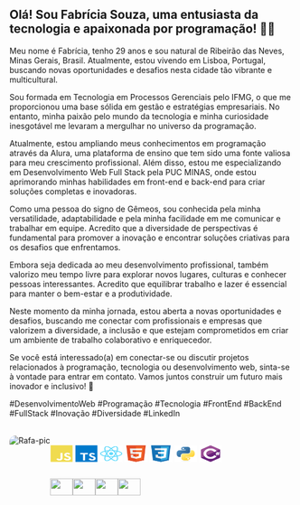 ## Olá! Sou Fabrícia Souza, uma entusiasta da tecnologia e apaixonada por programação! 👩‍💻

Meu nome é Fabrícia, tenho 29 anos e sou natural de Ribeirão das Neves, Minas Gerais, Brasil. Atualmente, estou vivendo em Lisboa, Portugal, buscando novas oportunidades e desafios nesta cidade tão vibrante e multicultural.

Sou formada em Tecnologia em Processos Gerenciais pelo IFMG, o que me proporcionou uma base sólida em gestão e estratégias empresariais. No entanto, minha paixão pelo mundo da tecnologia e minha curiosidade inesgotável me levaram a mergulhar no universo da programação.

Atualmente, estou ampliando meus conhecimentos em programação através da Alura, uma plataforma de ensino que tem sido uma fonte valiosa para meu crescimento profissional. Além disso, estou me especializando em Desenvolvimento Web Full Stack pela PUC MINAS, onde estou aprimorando minhas habilidades em front-end e back-end para criar soluções completas e inovadoras.

Como uma pessoa do signo de Gêmeos, sou conhecida pela minha versatilidade, adaptabilidade e pela minha facilidade em me comunicar e trabalhar em equipe. Acredito que a diversidade de perspectivas é fundamental para promover a inovação e encontrar soluções criativas para os desafios que enfrentamos.

Embora seja dedicada ao meu desenvolvimento profissional, também valorizo meu tempo livre para explorar novos lugares, culturas e conhecer pessoas interessantes. Acredito que equilibrar trabalho e lazer é essencial para manter o bem-estar e a produtividade.

Neste momento da minha jornada, estou aberta a novas oportunidades e desafios, buscando me conectar com profissionais e empresas que valorizem a diversidade, a inclusão e que estejam comprometidos em criar um ambiente de trabalho colaborativo e enriquecedor.

Se você está interessado(a) em conectar-se ou discutir projetos relacionados à programação, tecnologia ou desenvolvimento web, sinta-se à vontade para entrar em contato. Vamos juntos construir um futuro mais inovador e inclusivo! 🚀

#DesenvolvimentoWeb #Programação #Tecnologia #FrontEnd #BackEnd #FullStack #Inovação #Diversidade #LinkedIn


<div style="display: inline_block"><br>
  <img align="left" alt="Rafa-pic" height="200" style="border-radius:10px;" src="https://github.com/vitroda/vitroda/assets/124215213/0dd4c9ce-11e3-40a7-aac6-851ad86982ed">
  
</div>

<div style="display: inline_block"><br>
  <img align="center" alt="Rafa-Js" height="30" width="40" src="https://raw.githubusercontent.com/devicons/devicon/master/icons/javascript/javascript-plain.svg">
  <img align="center" alt="Rafa-Ts" height="30" width="40" src="https://raw.githubusercontent.com/devicons/devicon/master/icons/typescript/typescript-plain.svg">
  <img align="center" alt="Rafa-React" height="30" width="40" src="https://raw.githubusercontent.com/devicons/devicon/master/icons/react/react-original.svg">
  <img align="center" alt="Rafa-HTML" height="30" width="40" src="https://raw.githubusercontent.com/devicons/devicon/master/icons/html5/html5-original.svg">
  <img align="center" alt="Rafa-CSS" height="30" width="40" src="https://raw.githubusercontent.com/devicons/devicon/master/icons/css3/css3-original.svg">
  <img align="center" alt="Rafa-Python" height="30" width="40" src="https://raw.githubusercontent.com/devicons/devicon/master/icons/python/python-original.svg">
  <img align="center" alt="Rafa-Csharp" height="30" width="40" src="https://raw.githubusercontent.com/devicons/devicon/master/icons/csharp/csharp-original.svg">
  
</div>

##

<div>
  <a href="https://www.instagram.com/rafa_vitroda/" target="_blank"><img align="left" src="https://cdn-icons-png.flaticon.com/512/174/174855.png" target="_blank" height="30" width="40" </a> 
  <a href = "mailto:fabriciasouza.pt@gmail.com"><img align="left" src="https://cdn-icons-png.flaticon.com/512/5968/5968534.png" alvo ="_blank" height="30" width="40"></a>
  <a href="https://www.linkedin.com/in/fabr%C3%ADcia-rafaella-de-souza/" target="_blank"><img align="left" src="https://cdn-icons-png.flaticon.com/512/2504/2504923.png" target="_blank" height="30" width="40"></a>
  <a href="https://wa.me/+351925159045" target="_blank"><img align="left" src="https://cdn-icons-png.flaticon.com/512/5968/5968841.png"height="30" width="40"></a>
</div>

    


